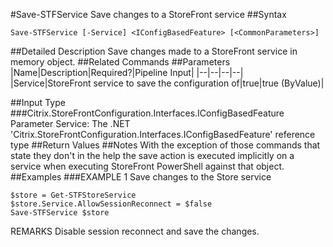 #Save-STFService
Save changes to a StoreFront service
##Syntax
```Save-STFService [-Service] <IConfigBasedFeature> [<CommonParameters>]
```
##Detailed Description
Save changes made to a StoreFront service in memory object.
##Related Commands
##Parameters
|Name|Description|Required?|Pipeline Input||--|--|--|--||Service|StoreFront service to save the configuration of|true|true (ByValue)|##Input Type
###Citrix.StoreFrontConfiguration.Interfaces.IConfigBasedFeature
Parameter Service: The .NET 'Citrix.StoreFrontConfiguration.Interfaces.IConfigBasedFeature' reference type
##Return Values
##Notes
With the exception of those commands that state they don't in the help the save action is executed implicitly on a service when executing StoreFront PowerShell against that object.
##Examples
###EXAMPLE 1 Save changes to the Store service
```$store = Get-STFStoreService
$store.Service.AllowSessionReconnect = $false
Save-STFService $store
```
REMARKS
Disable session reconnect and save the changes.
